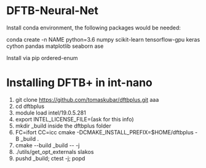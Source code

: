 # DFTB-Neural-Net

Install conda environment, the following packages would be needed:

conda create -n NAME python=3.6 numpy scikit-learn tensorflow-gpu keras cython pandas matplotlib seaborn ase

Install via pip ordered-enum

# Installing DFTB+ in int-nano
1. git clone https://github.com/tomaskubar/dftbplus.git aaa
2. cd dftbplus
3. module load intel/19.0.5.281
4. export  INTEL_LICENSE_FILE=(ask for this info)
5. mkdir \_build inside the dftbplus folder
6. FC=ifort CC=icc cmake -DCMAKE_INSTALL_PREFIX=$HOME/dftbplus -B \_build .
7. cmake --build \_build -- -j
8. ./utils/get_opt_externals slakos
9. pushd \_build; ctest -j; popd
